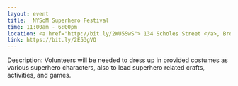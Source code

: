 ```yaml
---
layout: event
title:  NYSoM Superhero Festival
time: 11:00am - 6:00pm
location: <a href="http://bit.ly/2WU5SwS"> 134 Scholes Street </a>, Brooklyn
link: https://bit.ly/2E53gVQ
---
```

Description:  Volunteers will be needed to dress up in provided costumes as various superhero characters, also to lead superhero related crafts, activities, and games.
